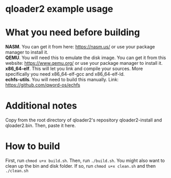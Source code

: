 # qloader2 example usage

# What you need before building
**NASM**. You can get it from here: https://nasm.us/ or use your package manager to install it.  
**QEMU**. You will need this to emulate the disk image. You can get it from this website: https://www.qemu.org/ or use your package manager to install it.  
**x86_64-elf**. This will let you link and compile your sources. More specifically you need x86_64-elf-gcc and x86_64-elf-ld.  
**echfs-utils**. You will need to build this manually. Link: https://github.com/qword-os/echfs  

# Additional notes
Copy from the root directory of qloader2's repository qloader2-install and qloader2.bin. Then, paste it here.

# How to build
First, run `chmod u+x build.sh`. Then, run `./build.sh`. You might also want to clean up the bin and disk folder. If so, run `chmod u+x clean.sh` and then `./clean.sh`  

